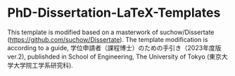 # PhD-Dissertation-LaTeX-Templates

This template is modified based on a masterwork of suchow/Dissertate (https://github.com/suchow/Dissertate).
The template modification is according to a guide, 
学位申請者（課程博士）のための手引き（2023年度版ver.2),
publishded in School of Engineering, The University of Tokyo (東京大学大学院工学系研究科).


